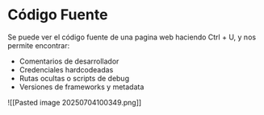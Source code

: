 # Código Fuente
Se puede ver el código fuente de una pagina web haciendo Ctrl + U, y nos permite encontrar:
- Comentarios de desarrollador
- Credenciales hardcodeadas
- Rutas ocultas o scripts de debug
- Versiones de frameworks y metadata

![[Pasted image 20250704100349.png]]
